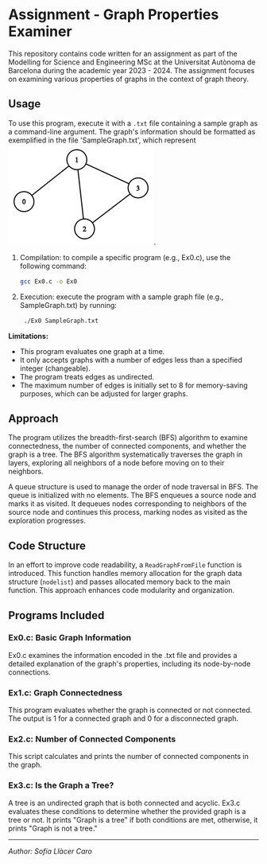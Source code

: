 # Assignment - Graph Properties Examiner

This repository contains code written for an assignment as part of the Modelling for Science and Engineering MSc at the Universitat Autònoma de Barcelona during the academic year 2023 - 2024. The assignment focuses on examining various properties of graphs in the context of graph theory.

## Usage

To use this program, execute it with a `.txt` file containing a sample graph as a command-line argument. The graph's information should be formatted as exemplified in the file 'SampleGraph.txt', which represent [![this graph](SampleGraphDiagram.png)](SampleGraphDiagram.png).

1. Compilation: to compile a specific program (e.g., Ex0.c), use the following command:
   ```bash
   gcc Ex0.c -o Ex0

2. Execution: execute the program with a sample graph file (e.g., SampleGraph.txt) by running:
   ```bash
    ./Ex0 SampleGraph.txt

**Limitations:**

- This program evaluates one graph at a time.
- It only accepts graphs with a number of edges less than a specified integer (changeable).
- The program treats edges as undirected.
- The maximum number of edges is initially set to 8 for memory-saving purposes, which can be adjusted for larger graphs.

## Approach

The program utilizes the breadth-first-search (BFS) algorithm to examine connectedness, the number of connected components, and whether the graph is a tree. The BFS algorithm systematically traverses the graph in layers, exploring all neighbors of a node before moving on to their neighbors.

A queue structure is used to manage the order of node traversal in BFS. The queue is initialized with no elements. The BFS enqueues a source node and marks it as visited. It dequeues nodes corresponding to neighbors of the source node and continues this process, marking nodes as visited as the exploration progresses.

## Code Structure

In an effort to improve code readability, a `ReadGraphFromFile` function is introduced. This function handles memory allocation for the graph data structure (`nodelist`) and passes allocated memory back to the main function. This approach enhances code modularity and organization.

## Programs Included

### Ex0.c: Basic Graph Information

Ex0.c examines the information encoded in the .txt file and provides a detailed explanation of the graph's properties, including its node-by-node connections.

### Ex1.c: Graph Connectedness

This program evaluates whether the graph is connected or not connected. The output is 1 for a connected graph and 0 for a disconnected graph.

### Ex2.c: Number of Connected Components

This script calculates and prints the number of connected components in the graph.

### Ex3.c: Is the Graph a Tree?

A tree is an undirected graph that is both connected and acyclic. Ex3.c evaluates these conditions to determine whether the provided graph is a tree or not. It prints "Graph is a tree" if both conditions are met, otherwise, it prints "Graph is not a tree."

---

*Author: Sofia Llàcer Caro*
